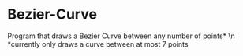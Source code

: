 # Bezier-Curve
Program that draws a Bezier Curve between any number of points* \n
*currently only draws a curve between at most 7 points
